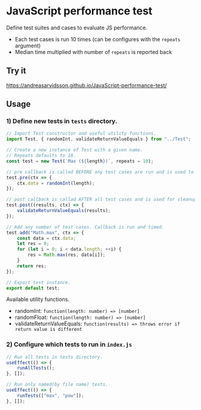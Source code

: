 # JavaScript performance test
Define test suites and cases to evaluate JS performance.

* Each test cases is run 10 times (can be configures with the `repeats` argument)
* Median time multiplied with number of `repeats` is reported back

## Try it
https://andreasarvidsson.github.io/JavaScript-performance-test/

## Usage
### 1) Define new tests in `tests` directory.

```js
// Import Test constructor and useful utility functions.
import Test, { randomInt, validateReturnValueEquals } from "../Test";

// Create a new instance of Test with a given name. 
// Repeats defaults to 10.
const test = new Test(`Max (${length})`, repeats = 10);

// pre callback is called BEFORE any test cases are run and is used to setup the test context.
test.pre(ctx => {
    ctx.data = randomInt(length);
});

// post callback is callad AFTER all test cases and is used for cleanup or to evaluate results.
test.post((results, ctx) => {
    validateReturnValueEquals(results);
});

// Add any number of test cases. Callback is run and timed.
test.add("Math.max", ctx => {
    const data = ctx.data;
    let res = 0;
    for (let i = 0; i < data.length; ++i) {
        res = Math.max(res, data[i]);
    }
    return res;
});

// Export test instance.
export default test;
```

Available utility functions.
* randomInt: `function(length: number) => [number]`
* randomFloat: `function(length: number) => [number]`
* validateReturnValueEquals: `function(results) => throws error if return value is different`

### 2) Configure which tests to run in `index.js`
```js
// Run all tests in tests directory.
useEffect(() => {
    runAllTests();
}, []);

// Run only named(by file name) tests.
useEffect(() => {
    runTests(["max", "pow"]);
}, []);
```